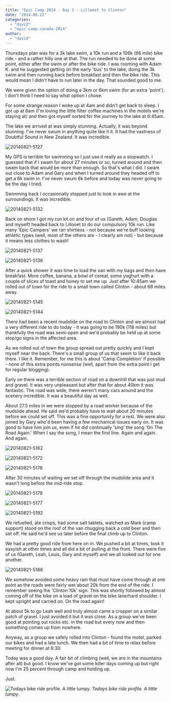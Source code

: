 ```yaml
---
title: "Epic Camp 2014 - Day 3 - Lillooet to Clinton"
date: "2014-08-22"
categories: 
  - "david"
  - "epic-camp-canada-2014"
author: 
  - "david"
---
```


Thursdays plan was for a 3k lake swim, a 10k run and a 106k (66 mile) bike ride - and a rather hilly one at that. The run needed to be done at some point, either after the swim or after the bike ride. I was rooming with Adam K. and he suggested getting on the early 'bus' to the lake, doing the 3k swim and then running back before breakfast and then the bike ride. This would mean I didn't have to run later in the day. That sounded good to me.

We were given the option of doing a 3km or 6km swim (for an extra 'point'). I don't think I need to say what option I chose.

For some strange reason I woke up at 4am and didn't get back to sleep. I got up at 6am (I'm loving the little filter coffee machines in the motels we're staying at) and then got myself sorted for the journey to the lake at 6:45am.

The lake we arrived at was simply stunning. Actually, it was beyond stunning. I've never swum in anything quite like it it. It had the vastness of Doubtful Sound in New Zealand. It was incredible.

![20140821-5127](/images/2014/20140821-5127.jpg)

My GPS is terrible for swimming so I just use it really as a stopwatch. I guessed that if I swam for about 27 minutes or so, turned around and then swam back that would be more than enough. So that's what I did. I swam out close to Adam and Gary and when I turned around they headed off to get a 6k swim in. I've never swum 6k before and today was never going to be the day I tried.

Swimming back I occasionally stopped just to look in awe at the surroundings. It was incredible.

![20140821-5132](/images/2014/20140821-5132.jpg)

Back on shore I got my run kit on and four of us (Gareth, Adam, Douglas and myself) headed back to Lillooet to do our compulsory 10k run. Like many 'Epic Campers' we ran shirtless - not because we're buff looking athletic types (well, most of the others are - I clearly am not) - but because it means less clothes to wash!

![20140821-5137](/images/2014/20140821-5137.jpg)

![20140821-5136](/images/2014/20140821-5136.jpg)

After a quick shower it was time to load the van with my bags and then have breakfast. More coffee, banana, a bowl of cereal, some yoghurt with a couple of slices of toast and honey to set me up. Just after 10:45am we rolled out of town for the ride to a small town called Clinton - about 68 miles away.

![20140821-5145](/images/2014/20140821-5145.jpg)

![20140821-5144](/images/2014/20140821-5144.jpg)

There had been a recent mudslide on the road to Clinton and we almost had a very different ride to do today - it was going to be 190k (118 miles) but thankfully the road was semi-open and we'd probably be held up at some stop/go signs in the affected area.

As we rolled out of town the group spread out pretty quickly and I kept myself near the back. There's a small group of us that seem to like it back there. I like it. Remember, for me this is about 'Camp Completion' if possible - none of this extra points nonsense (well, apart from the extra point I get for regular blogging).

Early on there was a terrible section of road on a downhill that was just mud and gravel. It was very unpleasant but after that for about 40km it was fantastic. The road was wide, there weren't many cars around and the scenery incredible. It was a beautiful day as well.

About 27.5 miles in we were stopped by a road worker because of the mudslide ahead. He said we'd probably have to wait about 20 minutes before we could set off. This was a fine opportunity for a rest. We were also joined by Gary who'd been having a few mechanical issues early on. It was good to have him join us, even if he did continually 'sing' the song 'On The Road Again.' When I say the song, I mean the first line. Again and again. And again.

![20140821-5162](/images/2014/20140821-5162.jpg)

![20140821-5172](/images/2014/20140821-5172.jpg)

![20140821-5176](/images/2014/20140821-5176.jpg)

After 30 minutes of waiting we set off through the mudslide area and it wasn't long before the mid-ride stop.

![20140821-5179](/images/2014/20140821-5179.jpg)

![20140821-5177](/images/2014/20140821-5177.jpg)

![20140821-5192](/images/2014/20140821-5192.jpg)

We refuelled, ate crisps, had some salt tablets, watched as Mark (camp support) stood on the roof of the van chugging back a cold beer and then set off. He said he'd see us later before the final climb up to Clinton.

We had a pretty good ride from here on in. We pushed a bit at times, took it easyish at other times and all did a bit of pulling at the front. There were five of us (Gareth, Leah, Louis, Gary and myself) and we all looked out for one another.

![20140821-5186](/images/2014/20140821-5186.jpg)

We somehow avoided some heavy rain that must have come through at one point as the roads were fairly wet about 20k from the end of the ride. I remember seeing the 'Clinton 10k' sign. This was shortly followed by almost coming off of the bike on a load of gravel on the bike lane/hard shoulder. I kept upright and carried on. On the road again!

At about 5k to go Leah well and truly almost came a cropper on a similar patch of gravel. I just avoided it but it was close. As a group we've been good at pointing out rocks etc. in the road but every now and then something comes up from nowhere.

Anyway, as a group we safely rolled into Clinton - found the motel, parked our bikes and had a late lunch. We then had a bit of time to relax before meeting for dinner at 6:30.

Today was a good day. A fair bit of climbing (well, we are in the mountains after all) but good. I know we've got some killer days coming up but right now I'm 25 percent through camp and holding up.

Just.

![Todays bike ride profile.  A little lumpy.](/images/2014/20140821-profile-605x165.png)
*Todays bike ride profile.  A little lumpy.*
